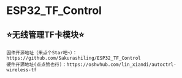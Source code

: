 # ESP32_TF_Control
## ⭐无线管理TF卡模块⭐

    固件开源地址（来点个Star吧~）：https://github.com/Sakurashiling/ESP32_TF_Control
    硬件开源地址(点点赞也行)：https://oshwhub.com/lin_xiandi/autoctrl-wireless-tf